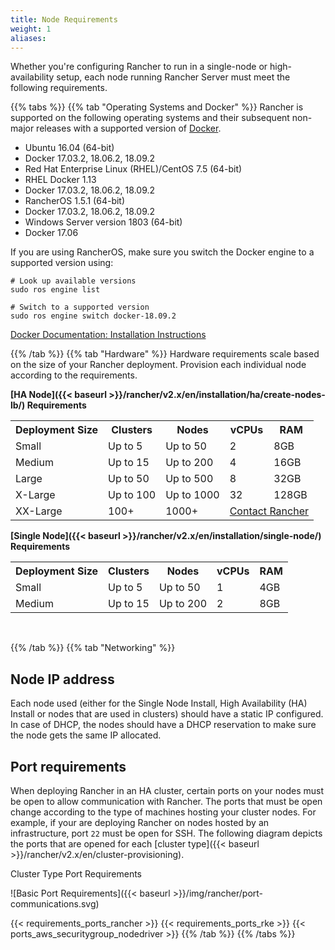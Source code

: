 ```yaml
---
title: Node Requirements
weight: 1
aliases:
---
```


Whether you're configuring Rancher to run in a single-node or high-availability setup, each node running Rancher Server must meet the following requirements.

{{% tabs %}}
{{% tab "Operating Systems and Docker" %}}
Rancher is supported on the following operating systems and their subsequent non-major releases with a supported version of [Docker](https://www.docker.com/).


*   Ubuntu 16.04 (64-bit)
  * Docker 17.03.2, 18.06.2, 18.09.2
*   Red Hat Enterprise Linux (RHEL)/CentOS 7.5 (64-bit)
  * RHEL Docker 1.13
  * Docker 17.03.2, 18.06.2, 18.09.2
*   RancherOS 1.5.1 (64-bit)
  * Docker 17.03.2, 18.06.2, 18.09.2
*   Windows Server version 1803 (64-bit)
  * Docker 17.06

If you are using RancherOS, make sure you switch the Docker engine to a supported version using:<br>
```
# Look up available versions
sudo ros engine list

# Switch to a supported version
sudo ros engine switch docker-18.09.2
```

[Docker Documentation: Installation Instructions](https://docs.docker.com/)

{{% /tab %}}
{{% tab "Hardware" %}}
Hardware requirements scale based on the size of your Rancher deployment. Provision each individual node according to the requirements.

**[HA Node]({{< baseurl >}}/rancher/v2.x/en/installation/ha/create-nodes-lb/) Requirements**
<table>
    <tr>
    <th>Deployment Size</th>
    <th>Clusters</th>
    <th>Nodes</th>
    <th>vCPUs</th>
    <th>RAM</th>
    </tr>
    <tr>
    <td>Small</td>
    <td>Up to 5</td>
    <td>Up to 50</td>
    <td>2</td>
    <td>8GB</td>
    </tr>
    <tr>
    <td>Medium</td>
    <td>Up to 15</td>
    <td>Up to 200</td>
    <td>4</td>
    <td>16GB</td>
    </tr>
    <tr>
    <td>Large</td>
    <td>Up to 50</td>
    <td>Up to 500</td>
    <td>8</td>
    <td>32GB</td>
    </tr>
    <tr>
    <td>X-Large</td>
    <td>Up to 100</td>
    <td>Up to 1000</td>
    <td>32</td>
    <td>128GB</td>
    </tr>
    <tr>
    <td>XX-Large</td>
    <td>100+</td>
    <td>1000+</td>
    <td colspan="2"><a href="https://rancher.com/contact/"> Contact Rancher</a></td>
    </tr>
</table>

**[Single Node]({{< baseurl >}}/rancher/v2.x/en/installation/single-node/) Requirements**
<table>
 <tr>
 <th>Deployment Size</th>
 <th>Clusters</th>
 <th>Nodes</th>
 <th>vCPUs</th>
 <th>RAM</th>
 </tr>
    <tr>
    <td>Small</td>
    <td>Up to 5</td>
    <td>Up to 50</td>
    <td>1</td>
    <td>4GB</td>
    </tr>
    <tr>
    <td>Medium</td>
    <td>Up to 15</td>
    <td>Up to 200</td>
    <td>2</td>
    <td>8GB</td>
    </tr>
</table>

<br/>

{{% /tab %}}
{{% tab  "Networking" %}}

<h2>Node IP address</h2>

Each node used (either for the Single Node Install, High Availability (HA) Install or nodes that are used in clusters) should have a static IP configured. In case of DHCP, the nodes should have a DHCP reservation to make sure the node gets the same IP allocated.

<h2>Port requirements</h2>

When deploying Rancher in an HA cluster, certain ports on your nodes must be open to allow communication with Rancher. The ports that must be open change according to the type of machines hosting your cluster nodes. For example, if your are deploying Rancher on nodes hosted by an infrastructure, port `22` must be open for SSH. The following diagram depicts the ports that are opened for each [cluster type]({{< baseurl >}}/rancher/v2.x/en/cluster-provisioning).

<figcaption>Cluster Type Port Requirements</figcaption>

![Basic Port Requirements]({{< baseurl >}}/img/rancher/port-communications.svg)


{{< requirements_ports_rancher >}}
{{< requirements_ports_rke >}}
{{< ports_aws_securitygroup_nodedriver >}}
{{% /tab %}}
{{% /tabs %}}
